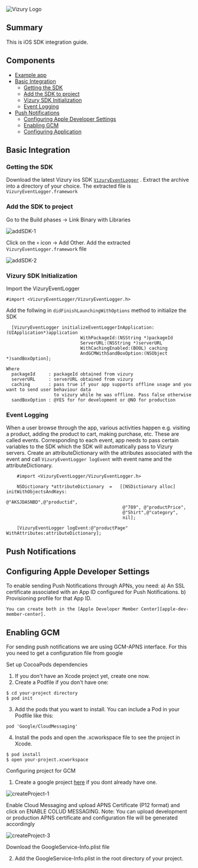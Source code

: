 ![Vizury Logo](https://github.com/vizury/vizury-ios-sdk/blob/master/VizuryLogo.png)
## Summary
 This is iOS SDK integration guide.

## Components

  * [Example app](#example-app)
  * [Basic Integration](#basic-integration)
      * [Getting the SDK](#sdk-get)
      * [Add the SDK to project](#sdk-add)
      * [Vizury SDK Initialization](#sdk-init)
      * [Event Logging](#event-logging)
  * [Push Notifications](#push-notifications)
      * [Configuring Apple Developer Settings](#config-apple-dev)
      * [Enabling GCM](#enabling-gcm)
      * [Configuring Application](#config-app) 
 
 ## <a id="basic-integration"></a>Basic Integration

### <a id="sdk-get"></a>Getting the SDK
Download the latest Vizury ios SDK [`VizuryEventLogger`][VizuryEventLogger_ios] . Extract the archive into a directory of your choice. The extracted file is `VizuryEventLogger.framework`

### <a id="sdk-add"></a>Add the SDK to project
Go to the Build phases -> Link Binary with Libraries

![addSDK-1](https://github.com/vizury/vizury-ios-sdk/blob/master/resources/addSDK-1.png)


Click on the `+` icon -> Add Other. Add the extracted `VizuryEventLogger.framework` file

![addSDK-2](https://github.com/vizury/vizury-ios-sdk/blob/master/resources/addSDK-2.png)


### <a id="sdk-init"></a>Vizury SDK Initialization
 
 Import the VizuryEventLogger
 
 ```objc
 #import <VizuryEventLogger/VizuryEventLogger.h>
 ```
 
 Add the follwing in `didFinishLaunchingWithOptions` method to initialize the SDK
 
```objc
  [VizuryEventLogger initializeEventLoggerInApplication:(UIApplication*)application
                            WithPackageId:(NSString *)packageId
                            ServerURL:(NSString *)serverURL
                            WithCachingEnabled:(BOOL) caching
                            AndGCMWithSandBoxOption:(NSObject *)sandBoxOption];
```
```
Where 
  packageId     : packageId obtained from vizury
  serverURL     : serverURL obtained from vizury
  caching       : pass true if your app supports offline usage and you want to send user behaviour data 
                  to vizury while he was offline. Pass false otherwise
  sandBoxOption : @YES for for development or @NO for production
``` 
 
### <a id="event-logging"></a>Event Logging

When a user browse through the app, various activities happen e.g. visiting a product, adding the product to cart, making purchase, etc. These are called events. Corresponding to each event, app needs to pass certain variables to the SDK which the SDK will automatically pass to Vizury servers.
Create an attributeDictionary with the attributes associated with the event and call `VizuryEventLogger logEvent` with event name and the attributeDictionary.

```objc
	#import <VizuryEventLogger/VizuryEventLogger.h>

	NSDictionary *attributeDictionary  =   [[NSDictionary alloc] initWithObjectsAndKeys:
                                            @"AKSJDASNBD",@"productid",
                                            @"789", @"productPrice",
                                            @"Shirt",@"category",
                                            nil];

    [VizuryEventLogger logEvent:@"productPage" WithAttributes:attributeDictionary];
```

## <a id="push-notifications"></a>Push Notifications

## <a id="config-apple-dev"></a>Configuring Apple Developer Settings

To enable sending Push Notifications through APNs, you need:
    a) An SSL certificate associated with an App ID configured for Push Notifications.
    b) Provisioning profile for that App ID.

	You can create both in the [Apple Developer Member Center][apple-dev-member-center].

## <a id="enabling-gcm"></a>Enabling GCM

For sending push notifications we are using GCM-APNS interface. For this you need to get a configuration file from google	

Set up CocoaPods dependencies

1. If you don't have an Xcode project yet, create one now.
2. Create a Podfile if you don't have one:

```
$ cd your-project directory
$ pod init
```

3. Add the pods that you want to install. You can include a Pod in your Podfile like this:

```
pod 'Google/CloudMessaging'
```

4. Install the pods and open the .xcworkspace file to see the project in Xcode.

```
$ pod install
$ open your-project.xcworkspace
```

Configuring project for GCM

1. Create a google project [here][create-project] if you dont already have one.

![createProject-1](https://github.com/vizury/vizury-ios-sdk/blob/master/resources/createProject-1.png)

Enable Cloud Messaging and upload APNS Certificate (P12 format) and click on ENABLE COLUD MESSAGING.
Note: You can upload development or production APNS certificate and configuration file will be generated accordingly

![createProject-3](https://github.com/vizury/vizury-ios-sdk/blob/master/resources/createProject-3.png)

Download the GoogleService-Info.plist file

2. Add the GoogleService-Info.plist in the root directory of your project.

 
 [VizuryEventLogger_ios]:    https://github.com/vizury/vizury-ios-sdk/blob/master/VizuryEventLogger.framework.zip
 [apple-dev-member-center]:  https://developer.apple.com/membercenter/index.action
 [create-project]:           https://developers.google.com/mobile/add?platform=ios
